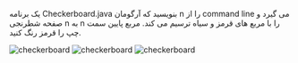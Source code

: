 یک برنامه Checkerboard.java بنویسید که آرگومان n را از command line می گیرد و صفحه شطرنجی n به n را با مربع های قرمز و سیاه ترسیم می کند. مربع پایین سمت چپ را قرمز رنگ کنید.

![checkerboard](https://introcs.cs.princeton.edu/java/15inout/images/checkerboard5.png)
![checkerboard](https://introcs.cs.princeton.edu/java/15inout/images/checkerboard8.png)
![checkerboard](https://introcs.cs.princeton.edu/java/15inout/images/checkerboard25.png)
